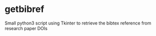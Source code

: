 # getbibref
Small python3 script using Tkinter to retrieve the bibtex reference from research paper DOIs
